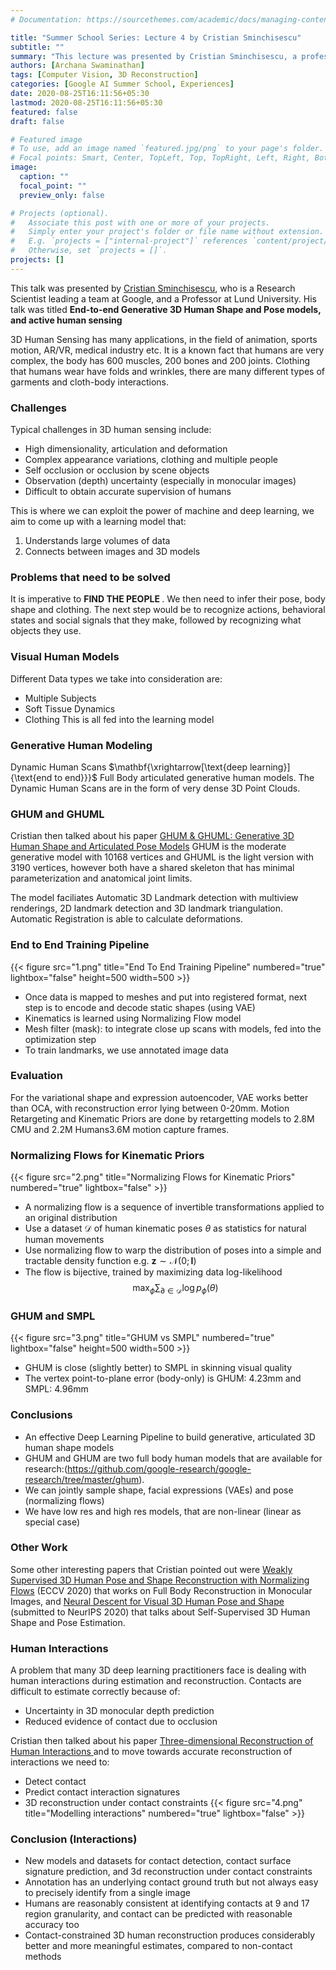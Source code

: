 ```yaml
---
# Documentation: https://sourcethemes.com/academic/docs/managing-content/

title: "Summer School Series: Lecture 4 by Cristian Sminchisescu"
subtitle: ""
summary: "This lecture was presented by Cristian Sminchisescu, a professor at Lund University and working at Google Research. The lecture was titled End-to-end Generative 3D Human Shape and Pose models, and active human sensing"
authors: [Archana Swaminathan]
tags: [Computer Vision, 3D Reconstruction]
categories: [Google AI Summer School, Experiences]
date: 2020-08-25T16:11:56+05:30
lastmod: 2020-08-25T16:11:56+05:30
featured: false
draft: false

# Featured image
# To use, add an image named `featured.jpg/png` to your page's folder.
# Focal points: Smart, Center, TopLeft, Top, TopRight, Left, Right, BottomLeft, Bottom, BottomRight.
image:
  caption: ""
  focal_point: ""
  preview_only: false

# Projects (optional).
#   Associate this post with one or more of your projects.
#   Simply enter your project's folder or file name without extension.
#   E.g. `projects = ["internal-project"]` references `content/project/deep-learning/index.md`.
#   Otherwise, set `projects = []`.
projects: []
---
```


This talk was presented by <a href ="https://research.google/people/CristianSminchisescu/">Cristian Sminchisescu</a>, who is a Research Scientist leading a team at Google, and a Professor at Lund University. His talk was titled <b>End-to-end Generative 3D Human Shape and Pose models, and active human sensing</b> 

3D Human Sensing has many applications, in the field of animation, sports motion, AR/VR, medical industry etc. It is a known fact that humans are very complex, the body has 600 muscles, 200 bones and 200 joints. Clothing that humans wear have folds and wrinkles, there are many different types of garments and cloth-body interactions.

### Challenges
Typical challenges in 3D human sensing include:
* High dimensionality, articulation and deformation
* Complex appearance variations, clothing and multiple people
* Self occlusion or occlusion by scene objects
* Observation (depth) uncertainty (especially in monocular images)
* Difficult to obtain accurate supervision of humans

This is where we can exploit the power of machine and deep learning, we aim to come up with a learning model that:
1. Understands large volumes of data
2. Connects between images and 3D models

### Problems that need to be solved

It is imperative to <b>FIND THE PEOPLE </b>. We then need to infer their pose, body shape and clothing. The next step would be to recognize actions, behavioral states and social signals that they make, followed by recognizing what objects they use.

### Visual Human Models

Different Data types we take into consideration are: 
* Multiple Subjects
* Soft Tissue Dynamics
* Clothing
This is all fed into the learning model

### Generative Human Modeling

Dynamic Human Scans $\mathbf{\xrightarrow[\text{deep learning}]{\text{end to end}}}$ Full Body articulated generative human models. The Dynamic Human Scans are in the form of very dense 3D Point Clouds.

### GHUM and GHUML
Cristian then talked about his paper <a href = "https://openaccess.thecvf.com/content_CVPR_2020/papers/Xu_GHUM__GHUML_Generative_3D_Human_Shape_and_Articulated_Pose_CVPR_2020_paper.pdf">GHUM & GHUML: Generative 3D Human Shape and Articulated Pose Models</a>
GHUM is the moderate generative model with 10168 vertices and GHUML is the light version with 3190 vertices, however both have a shared skeleton that has minimal parameterization and anatomical joint limits.

The model faciliates Automatic 3D Landmark detection with multiview renderings, 2D landmark detection and 3D landmark triangulation. Automatic Registration is able to calculate deformations.

### End to End Training Pipeline
{{< figure src="1.png" title="End To End Training Pipeline" numbered="true" lightbox="false"  height=500 width=500 >}}

* Once data is mapped to meshes and put into registered format, next step is to encode and decode static shapes (using VAE)
* Kinematics is learned using Normalizing Flow model
* Mesh filter (mask): to integrate close up scans with models, fed into the optimization step
* To train landmarks, we use annotated image data

### Evaluation
For the variational shape and expression autoencoder, VAE works better than OCA, with reconstruction error lying between 0-20mm. Motion Retargeting and Kinematic Priors are done by retargetting models to 2.8M CMU and 2.2M Humans3.6M motion capture frames.

### Normalizing Flows for Kinematic Priors

{{< figure src="2.png" title="Normalizing Flows for Kinematic Priors" numbered="true" lightbox="false" >}}

* A normalizing flow is a sequence of invertible transformations applied to an original distribution 
* Use a dataset $\mathcal{D}$ of human kinematic poses $\theta$ as statistics for natural human movements 
* Use normalizing flow to warp the distribution of poses into a simple and tractable density function e.g. $\mathbf{z} \sim \mathcal{N}(0 ; \mathbf{I})$ 
* The flow is bijective, trained by maximizing data log-likelihood 
$$\max _{\phi} \sum _{\partial \in \mathcal{D}} \log p _{\phi}(\theta)$$

### GHUM and SMPL

{{< figure src="3.png" title="GHUM vs SMPL" numbered="true" lightbox="false"  height=500 width=500 >}}

* GHUM is close (slightly better) to SMPL in skinning visual quality
* The vertex point-to-plane error (body-only) is GHUM: 4.23mm and SMPL: 4.96mm
### Conclusions
* An effective Deep Learning Pipeline to build generative, articulated 3D human shape models
* GHUM and GHUM are two full body human models that are available for research:(https://github.com/google-research/google-research/tree/master/ghum). 
* We can jointly sample shape, facial expressions (VAEs) and pose (normalizing flows)
* We have low res and high res models, that are non-linear (linear as special case)
### Other Work
Some other interesting papers that Cristian pointed out were <a href="https://arxiv.org/abs/2003.10350"> Weakly Supervised 3D Human Pose and Shape Reconstruction with Normalizing Flows</a> (ECCV 2020) that works on Full Body Reconstruction in Monocular Images, and <a href ="https://arxiv.org/abs/2008.06910">Neural Descent for Visual 3D Human Pose and Shape </a> (submitted to NeurIPS 2020) that talks about Self-Supervised 3D Human Shape and Pose Estimation.

### Human Interactions

A problem that many 3D deep learning practitioners face is dealing with human interactions during estimation and reconstruction. Contacts are difficult to estimate correctly because of:
* Uncertainty in 3D monocular depth prediction
* Reduced evidence of contact due to occlusion

Cristian then talked about his paper <a href="https://openaccess.thecvf.com/content_CVPR_2020/papers/Fieraru_Three-Dimensional_Reconstruction_of_Human_Interactions_CVPR_2020_paper.pdf"> Three-dimensional Reconstruction of Human Interactions </a> and to move towards accurate reconstruction of interactions we need to:
* Detect contact
* Predict contact interaction signatures
* 3D reconstruction under contact constraints
{{< figure src="4.png" title="Modelling interactions" numbered="true" lightbox="false"  >}}


### Conclusion (Interactions)
- New models and datasets for contact detection, contact surface signature prediction, and 3d reconstruction under contact constraints
- Annotation has an underlying contact ground truth but not always easy to precisely identify from a single image
- Humans are reasonably consistent at identifying contacts at 9 and 17 region granularity, and contact can be predicted with reasonable accuracy too
- Contact-constrained 3D human reconstruction produces considerably better and more meaningful estimates, compared to non-contact methods

